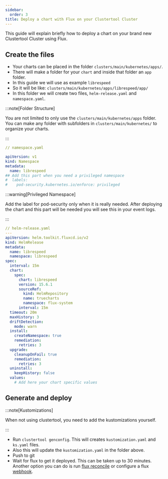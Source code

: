 ```yaml
---
sidebar:
  order: 3
title: Deploy a chart with Flux on your Clustertool Cluster
---
```


This guide will explain briefly how to deploy a chart on your brand new Clustertool Cluster using Flux.

## Create the files

- Your charts can be placed in the folder `clusters/main/kubernetes/apps/`. 
- There will make a folder for your `chart` and inside that folder an `app` folder.
- In this guide we will use as example `librespeed`
- So it will be like: `clusters/main/kubernetes/apps/librespeed/app/`
- In this folder we will create two files, `helm-release.yaml` and `namespace.yaml`.  

:::note[Folder Structure]

You are not limited to only use the `clusters/main/kubernetes/apps` folder. You can make any folder with subfolders in `clusters/main/kubernetes/` to organize your charts. 

:::

```yaml
// namespace.yaml

apiVersion: v1
kind: Namespace
metadata:
  name: librespeed
## Add this part when you need a privileged namespace
#  labels:  
#    pod-security.kubernetes.io/enforce: privileged

```
:::warning[Privileged Namespace]

Add the label for pod-security only when it is really needed. After deploying the chart and this part will be needed you will see this in your event logs. 

:::

```yaml
// helm-release.yaml
---
apiVersion: helm.toolkit.fluxcd.io/v2
kind: HelmRelease
metadata:
  name: librespeed
  namespace: librespeed
spec:
  interval: 15m
  chart:
    spec:
      chart: librespeed
      version: 15.6.1
      sourceRef:
        kind: HelmRepository
        name: truecharts
        namespace: flux-system
      interval: 15m
  timeout: 20m
  maxHistory: 3
  driftDetection:
    mode: warn
  install:
    createNamespace: true
    remediation:
      retries: 3
  upgrade:
    cleanupOnFail: true
    remediation:
      retries: 3
  uninstall:
    keepHistory: false
  values:
    # Add here your chart specific values
```

## Generate and deploy

:::note[Kustomizations]

When not using clustertool, you need to add the kustomizations yourself.

:::

- Run `clustertool genconfig`. This will creates `kustomization.yaml` and `ks.yaml` files.
- Also this will update the `kustomization.yaml` in the folder above.
- Push to git
- Wait for flux to get it deployed. This can be taken up to 30 minutes. Another option you can do is run [flux reconcile](/guides/cheatsheet) or configure a flux [webhook](/guides/fluxcd/webhook).
